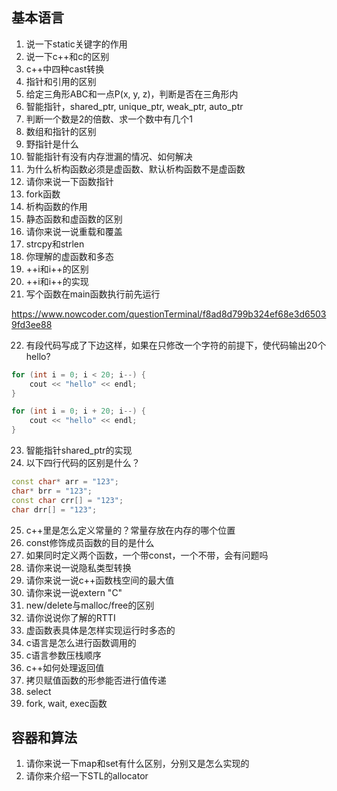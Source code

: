 ## 基本语言

1. 说一下static关键字的作用
2. 说一下c++和c的区别
3. c++中四种cast转换
4. 指针和引用的区别
5. 给定三角形ABC和一点P(x, y, z)，判断是否在三角形内
6. 智能指针，shared_ptr, unique_ptr, weak_ptr, auto_ptr
7. 判断一个数是2的倍数、求一个数中有几个1
8. 数组和指针的区别
9. 野指针是什么
10. 智能指针有没有内存泄漏的情况、如何解决
11. 为什么析构函数必须是虚函数、默认析构函数不是虚函数
12. 请你来说一下函数指针
13. fork函数
14. 析构函数的作用
15. 静态函数和虚函数的区别
16. 请你来说一说重载和覆盖
17. strcpy和strlen
18. 你理解的虚函数和多态
19. ++i和i++的区别
20. ++i和i++的实现
21. 写个函数在main函数执行前先运行

https://www.nowcoder.com/questionTerminal/f8ad8d799b324ef68e3d65039fd3ee88

22. 有段代码写成了下边这样，如果在只修改一个字符的前提下，使代码输出20个hello?

```cpp
for (int i = 0; i < 20; i--) {
    cout << "hello" << endl;
}

for (int i = 0; i + 20; i--) {
    cout << "hello" << endl;
}
```

23. 智能指针shared_ptr的实现
24. 以下四行代码的区别是什么？

```cpp
const char* arr = "123";
char* brr = "123";
const char crr[] = "123";
char drr[] = "123";
```

25. c++里是怎么定义常量的？常量存放在内存的哪个位置
26. const修饰成员函数的目的是什么
27. 如果同时定义两个函数，一个带const，一个不带，会有问题吗
28. 请你来说一说隐私类型转换
29. 请你来说一说c++函数栈空间的最大值
30. 请你来说一说extern "C"
31. new/delete与malloc/free的区别
32. 请你说说你了解的RTTI
33. 虚函数表具体是怎样实现运行时多态的
34. c语言是怎么进行函数调用的
35. c语言参数压栈顺序
36. c++如何处理返回值
37. 拷贝赋值函数的形参能否进行值传递
38. select
39. fork, wait, exec函数

## 容器和算法

1. 请你来说一下map和set有什么区别，分别又是怎么实现的
2. 请你来介绍一下STL的allocator

